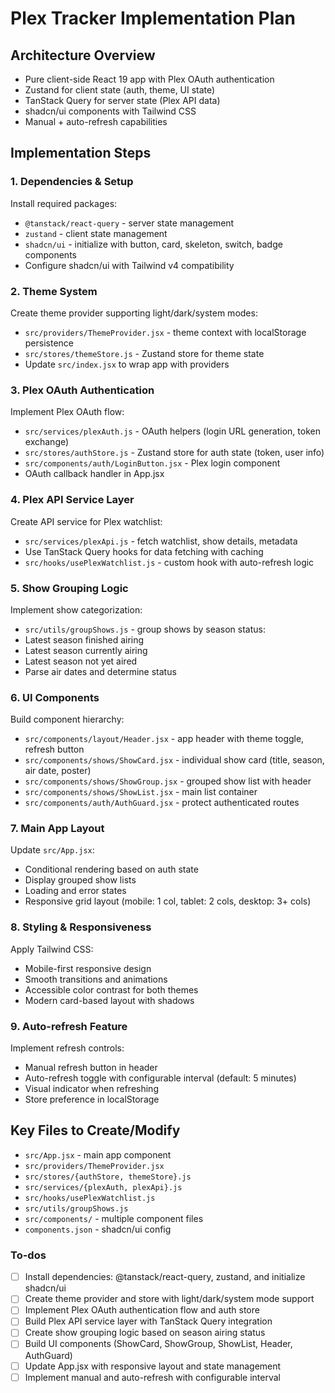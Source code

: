 <!-- a8c13fff-1209-4715-b988-050ded08c562 ae622bfe-17b8-43a5-92f2-c9ca1624ed2e -->
# Plex Tracker Implementation Plan

## Architecture Overview

- Pure client-side React 19 app with Plex OAuth authentication
- Zustand for client state (auth, theme, UI state)
- TanStack Query for server state (Plex API data)
- shadcn/ui components with Tailwind CSS
- Manual + auto-refresh capabilities

## Implementation Steps

### 1. Dependencies & Setup

Install required packages:

- `@tanstack/react-query` - server state management
- `zustand` - client state management
- `shadcn/ui` - initialize with button, card, skeleton, switch, badge components
- Configure shadcn/ui with Tailwind v4 compatibility

### 2. Theme System

Create theme provider supporting light/dark/system modes:

- `src/providers/ThemeProvider.jsx` - theme context with localStorage persistence
- `src/stores/themeStore.js` - Zustand store for theme state
- Update `src/index.jsx` to wrap app with providers

### 3. Plex OAuth Authentication

Implement Plex OAuth flow:

- `src/services/plexAuth.js` - OAuth helpers (login URL generation, token exchange)
- `src/stores/authStore.js` - Zustand store for auth state (token, user info)
- `src/components/auth/LoginButton.jsx` - Plex login component
- OAuth callback handler in App.jsx

### 4. Plex API Service Layer

Create API service for Plex watchlist:

- `src/services/plexApi.js` - fetch watchlist, show details, metadata
- Use TanStack Query hooks for data fetching with caching
- `src/hooks/usePlexWatchlist.js` - custom hook with auto-refresh logic

### 5. Show Grouping Logic

Implement show categorization:

- `src/utils/groupShows.js` - group shows by season status:
- Latest season finished airing
- Latest season currently airing
- Latest season not yet aired
- Parse air dates and determine status

### 6. UI Components

Build component hierarchy:

- `src/components/layout/Header.jsx` - app header with theme toggle, refresh button
- `src/components/shows/ShowCard.jsx` - individual show card (title, season, air date, poster)
- `src/components/shows/ShowGroup.jsx` - grouped show list with header
- `src/components/shows/ShowList.jsx` - main list container
- `src/components/auth/AuthGuard.jsx` - protect authenticated routes

### 7. Main App Layout

Update `src/App.jsx`:

- Conditional rendering based on auth state
- Display grouped show lists
- Loading and error states
- Responsive grid layout (mobile: 1 col, tablet: 2 cols, desktop: 3+ cols)

### 8. Styling & Responsiveness

Apply Tailwind CSS:

- Mobile-first responsive design
- Smooth transitions and animations
- Accessible color contrast for both themes
- Modern card-based layout with shadows

### 9. Auto-refresh Feature

Implement refresh controls:

- Manual refresh button in header
- Auto-refresh toggle with configurable interval (default: 5 minutes)
- Visual indicator when refreshing
- Store preference in localStorage

## Key Files to Create/Modify

- `src/App.jsx` - main app component
- `src/providers/ThemeProvider.jsx`
- `src/stores/{authStore, themeStore}.js`
- `src/services/{plexAuth, plexApi}.js`
- `src/hooks/usePlexWatchlist.js`
- `src/utils/groupShows.js`
- `src/components/` - multiple component files
- `components.json` - shadcn/ui config

### To-dos

- [ ] Install dependencies: @tanstack/react-query, zustand, and initialize shadcn/ui
- [ ] Create theme provider and store with light/dark/system mode support
- [ ] Implement Plex OAuth authentication flow and auth store
- [ ] Build Plex API service layer with TanStack Query integration
- [ ] Create show grouping logic based on season airing status
- [ ] Build UI components (ShowCard, ShowGroup, ShowList, Header, AuthGuard)
- [ ] Update App.jsx with responsive layout and state management
- [ ] Implement manual and auto-refresh with configurable interval